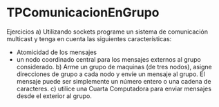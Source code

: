 # TPComunicacionEnGrupo
Ejercicios a) Utilizando sockets programe un sistema de comunicación multicast y tenga en cuenta las siguientes características:
- Atomicidad de los mensajes
- un nodo coordinado central para los mensajes externos al grupo considerado.
b) Arme un grupo de maquinas (de tres nodos), asigne direcciones de grupo a cada nodo y envíe un
mensaje al grupo. El mensaje puede ser simplemente un número entero o una cadena de caracteres.
c) utilice una Cuarta Computadora para enviar mensajes desde el exterior al grupo.
